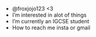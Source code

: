 - @froxjojo123 <3
- I’m interested in alot of things
- I’m currently an IGCSE student
- How to reach me insta or gmail

<!---
froxjojo123/froxjojo123 is a ✨ special ✨ repository because its `README.md` (this file) appears on your GitHub profile.
You can click the Preview link to take a look at your changes.
--->
